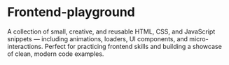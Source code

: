 # Frontend-playground
A collection of small, creative, and reusable HTML, CSS, and JavaScript snippets — including animations, loaders, UI components, and micro-interactions. Perfect for practicing frontend skills and building a showcase of clean, modern code examples.
